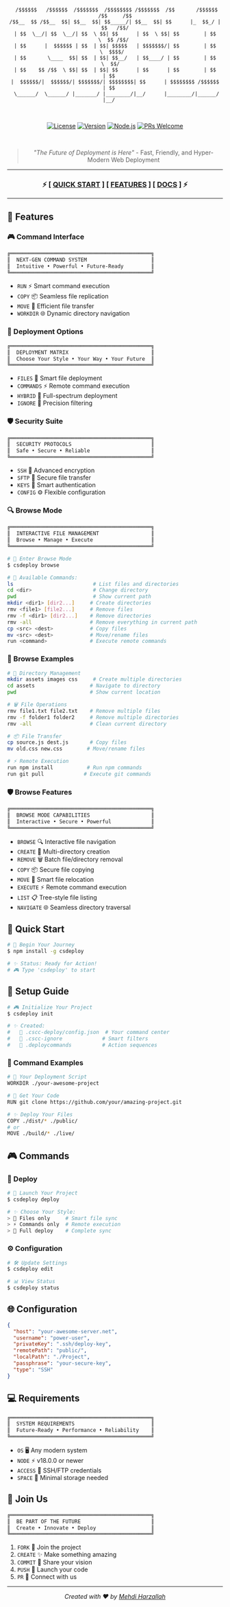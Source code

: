 <div align="center">

```
 /$$$$$$   /$$$$$$  /$$$$$$$  /$$$$$$$$ /$$$$$$$  /$$       /$$$$$$  /$$     /$$
/$$__  $$ /$$__  $$| $$__  $$| $$_____/| $$__  $$| $$      |_  $$_/ |  $$   /$$/
| $$  \__/| $$  \__/| $$  \ $$| $$      | $$  \ $$| $$        | $$    \  $$ /$$/ 
| $$      |  $$$$$$ | $$  | $$| $$$$$   | $$$$$$$/| $$        | $$     \  $$$$/  
| $$       \____  $$| $$  | $$| $$__/   | $$____/ | $$        | $$      \  $$/   
| $$    $$ /$$  \ $$| $$  | $$| $$      | $$      | $$        | $$       | $$    
|  $$$$$$/|  $$$$$$/| $$$$$$$/| $$$$$$$$| $$      | $$$$$$$$ /$$$$$$     | $$    
 \______/  \______/ |_______/ |________/|__/      |________/|______/     |__/    
```

<br>

[![License](https://img.shields.io/badge/%F0%9F%94%AE_License-MIT-f450e5.svg?style=for-the-badge)](LICENSE)
[![Version](https://img.shields.io/badge/%F0%9F%92%AB_Version-1.3.1-4deeea.svg?style=for-the-badge)](package.json)
[![Node.js](https://img.shields.io/badge/%F0%9F%8C%9F_Node-%3E%3D%2018.0.0-66ff66.svg?style=for-the-badge)](https://nodejs.org)
[![PRs Welcome](https://img.shields.io/badge/%F0%9F%92%AB_PRs-welcome-ff69b4.svg?style=for-the-badge)](http://makeapullrequest.com)

<br>

> *"The Future of Deployment is Here"* - Fast, Friendly, and Hyper-Modern Web Deployment

</div>

---

<div align="center">

### ⚡ [ [QUICK START](#-quick-start) ] [ [FEATURES](#-features) ] [ [DOCS](#-docs) ] ⚡

</div>

---

## 🌟 Features

### 🎮 Command Interface

```css
╔══════════════════════════════════════════════╗
║  NEXT-GEN COMMAND SYSTEM                     ║
║  Intuitive • Powerful • Future-Ready         ║
╚══════════════════════════════════════════════╝
```

- `RUN` ⚡ Smart command execution
- `COPY` 📦 Seamless file replication
- `MOVE` 🚀 Efficient file transfer
- `WORKDIR` 🌐 Dynamic directory navigation

### 🎯 Deployment Options

```css
╔══════════════════════════════════════════════╗
║  DEPLOYMENT MATRIX                           ║
║  Choose Your Style • Your Way • Your Future  ║
╚══════════════════════════════════════════════╝
```

- `FILES` 📂 Smart file deployment
- `COMMANDS` ⚡ Remote command execution
- `HYBRID` 🔄 Full-spectrum deployment
- `IGNORE` 🎯 Precision filtering

### 🛡️ Security Suite

```css
╔══════════════════════════════════════════════╗
║  SECURITY PROTOCOLS                          ║
║  Safe • Secure • Reliable                    ║
╚══════════════════════════════════════════════╝
```

- `SSH` 🔐 Advanced encryption
- `SFTP` 📡 Secure file transfer
- `KEYS` 🔑 Smart authentication
- `CONFIG` ⚙️ Flexible configuration

### 🔍 Browse Mode

```css
╔══════════════════════════════════════════════╗
║  INTERACTIVE FILE MANAGEMENT                 ║
║  Browse • Manage • Execute                   ║
╚══════════════════════════════════════════════╝
```

```bash
# 🌟 Enter Browse Mode
$ csdeploy browse

# 📂 Available Commands:
ls                          # List files and directories
cd <dir>                    # Change directory
pwd                         # Show current path
mkdir <dir1> [dir2...]     # Create directories
rmv <file1> [file2...]     # Remove files
rmv -f <dir1> [dir2...]    # Remove directories
rmv -all                   # Remove everything in current path
cp <src> <dest>            # Copy files
mv <src> <dest>            # Move/rename files
run <command>              # Execute remote commands
```

### 🎯 Browse Examples

```bash
# 📁 Directory Management
mkdir assets images css     # Create multiple directories
cd assets                  # Navigate to directory
pwd                        # Show current location

# 🗑️ File Operations
rmv file1.txt file2.txt    # Remove multiple files
rmv -f folder1 folder2     # Remove multiple directories
rmv -all                   # Clean current directory

# 📦 File Transfer
cp source.js dest.js       # Copy files
mv old.css new.css        # Move/rename files

# ⚡ Remote Execution
run npm install           # Run npm commands
run git pull             # Execute git commands
```

### 🛡️ Browse Features

```css
╔══════════════════════════════════════════════╗
║  BROWSE MODE CAPABILITIES                    ║
║  Interactive • Secure • Powerful             ║
╚══════════════════════════════════════════════╝
```

- `BROWSE` 🔍 Interactive file navigation
- `CREATE` 📁 Multi-directory creation
- `REMOVE` 🗑️ Batch file/directory removal
- `COPY` 📦 Secure file copying
- `MOVE` 🚀 Smart file relocation
- `EXECUTE` ⚡ Remote command execution
- `LIST` 📋 Tree-style file listing
- `NAVIGATE` 🌐 Seamless directory traversal

## 🚀 Quick Start

```bash
# 🌟 Begin Your Journey
$ npm install -g csdeploy

# ✨ Status: Ready for Action!
# 🎮 Type 'csdeploy' to start
```

## 💫 Setup Guide

```bash
# 🎮 Initialize Your Project
$ csdeploy init

# ✨ Created:
#   📁 .cscc-deploy/config.json  # Your command center
#   📝 .cscc-ignore             # Smart filters
#   🎯 .deploycommands          # Action sequences
```

### 📝 Command Examples

```bash
# 🌟 Your Deployment Script
WORKDIR ./your-awesome-project

# 🚀 Get Your Code
RUN git clone https://github.com/your/amazing-project.git

# ✨ Deploy Your Files
COPY ./dist/* ./public/
# or
MOVE ./build/* ./live/
```

## 🎮 Commands

### 🚀 Deploy

```bash
# 🌟 Launch Your Project
$ csdeploy deploy

# ✨ Choose Your Style:
> 📂 Files only     # Smart file sync
> ⚡ Commands only  # Remote execution
> 🔄 Full deploy    # Complete sync
```

### ⚙️ Configuration

```bash
# 🛠️ Update Settings
$ csdeploy edit

# 📊 View Status
$ csdeploy status
```

## 🌐 Configuration

```json
{
  "host": "your-awesome-server.net",
  "username": "power-user",
  "privateKey": ".ssh/deploy-key",
  "remotePath": "public/",
  "localPath": "./Project",
  "passphrase": "your-secure-key",
  "type": "SSH"
}
```

## 💻 Requirements

```css
╔══════════════════════════════════════════════╗
║  SYSTEM REQUIREMENTS                         ║
║  Future-Ready • Performance • Reliability    ║
╚══════════════════════════════════════════════╝
```

- `OS` 🖥️ Any modern system
- `NODE` ⚡ v18.0.0 or newer
- `ACCESS` 🔑 SSH/FTP credentials
- `SPACE` 💾 Minimal storage needed

## 🌟 Join Us

```css
╔══════════════════════════════════════════════╗
║  BE PART OF THE FUTURE                       ║
║  Create • Innovate • Deploy                  ║
╚══════════════════════════════════════════════╝
```

1. `FORK` 🌟 Join the project
2. `CREATE` ✨ Make something amazing
3. `COMMIT` 💫 Share your vision
4. `PUSH` 🚀 Launch your code
5. `PR` 🎯  Connect with us

---

<div align="center">

_Created with ❤️ by [Mehdi Harzallah](https://github.com/opestro)_

</div>

